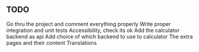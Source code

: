 ## TODO

Go thru the project and comment everything properly
Write proper integration and unit tests
Accessibility, check its ok
Add the calculator backend as api
Add choice of which backend to use to calculator
The extra pages and their content
Translations
